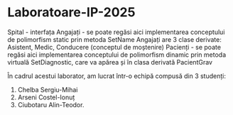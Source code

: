 # Laboratoare-IP-2025

Spital - interfața
Angajați - se poate regăsi aici implementarea conceptului de polimorfism static prin metoda SetName
  Angajați are 3 clase derivate: Asistent, Medic, Conducere (conceptul de moștenire)
Pacienți - se poate regăsi aici implementarea conceptului de polimorfism dinamic prin metoda virtuală SetDiagnostic, care va apărea și în clasa derivată PacientGrav

În cadrul acestui laborator, am lucrat într-o echipă compusă din 3 studenți:
1. Chelba Sergiu-Mihai
2. Arseni Costel-Ionuț
3. Ciubotaru Alin-Teodor.
